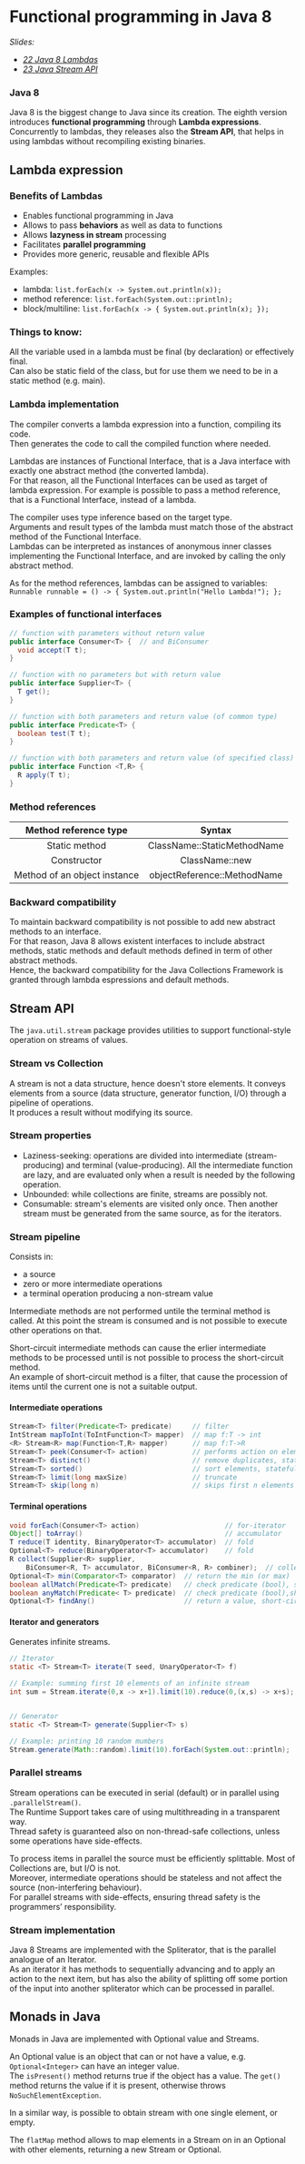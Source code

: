 # Functional programming in Java 8

_Slides:_

- _[22 Java 8 Lambdas](22-Java-8-Lambdas.pdf)_
- _[23 Java Stream API](23-Java-Stream-API.pdf)_

### Java 8
Java 8 is the biggest change to Java since its creation. The eighth version introduces **functional programming** through **Lambda expressions**.  
Concurrently to lambdas, they releases also the **Stream API**, that helps in using lambdas without recompiling existing binaries.

## Lambda expression

### Benefits of Lambdas
- Enables functional programming in Java
- Allows to pass **behaviors** as well as data to functions
- Allows **lazyness in stream** processing
- Facilitates **parallel programming**
- Provides more generic, reusable and flexible APIs

Examples:

- lambda: `list.forEach(x -> System.out.println(x));`
- method reference: `list.forEach(System.out::println);`
- block/multiline: `list.forEach(x -> { System.out.println(x); });`

### Things to know:
All the variable used in a lambda must be final (by declaration) or effectively final.  
Can also be static field of the class, but for use them we need to be in a static method (e.g. main).

### Lambda implementation
The compiler converts a lambda expression into a function, compiling its code.  
Then generates the code to call the compiled function where needed.

Lambdas are instances of Functional Interface, that is a Java interface with exactly one abstract method (the converted lambda).  
For that reason, all the Functional Interfaces can be used as target of lambda expression. For example is possible to pass a method reference, that is a Functional Interface, instead of a lambda.

The compiler uses type inference based on the target type.  
Arguments and result types of the lambda must match those of the abstract method of the Functional Interface.  
Lambdas can be interpreted as instances of anonymous inner classes implementing the Functional Interface, and are invoked by calling the only abstract method.

As for the method references, lambdas can be assigned to variables: `Runnable runnable = () -> { System.out.println("Hello Lambda!"); };`

### Examples of functional interfaces
```java
// function with parameters without return value
public interface Consumer<T> {  // and BiConsumer
  void accept(T t);
}

// function with no parameters but with return value
public interface Supplier<T> {
  T get();
}

// function with both parameters and return value (of common type)
public interface Predicate<T> {
  boolean test(T t);
}

// function with both parameters and return value (of specified class)
public interface Function <T,R> {
  R apply(T t);
}
```

### Method references
|     Method reference type    |            Syntax           |
|:----------------------------:|:---------------------------:|
| Static method                | ClassName::StaticMethodName |
| Constructor                  | ClassName::new              |
| Method of an object instance | objectReference::MethodName |

### Backward compatibility
To maintain backward compatibility is not possible to add new abstract methods to an interface.  
For that reason, Java 8 allows existent interfaces to include abstract methods, static methods and default methods defined in term of other abstract methods.  
Hence, the backward compatibility for the Java Collections Framework is granted through lambda espressions and default methods.

## Stream API
The `java.util.stream` package provides utilities to support functional-style operation on streams of values.

### Stream vs Collection
A stream is not a data structure, hence doesn't store elements. It conveys elements from a source (data structure, generator function, I/O) through a pipeline of operations.  
It produces a result without modifying its source.

### Stream properties
- Laziness-seeking: operations are divided into intermediate (stream-producing) and terminal (value-producing). All the intermediate function are lazy, and are evaluated only when a result is needed by the following operation.
- Unbounded: while collections are finite, streams are possibly not.
- Consumable: stream's elements are visited only once. Then another stream must be generated from the same source, as for the iterators.

### Stream pipeline
Consists in:

- a source
- zero or more intermediate operations
- a terminal operation producing a non-stream value

Intermediate methods are not performed untile the terminal method is called. At this point the stream is consumed and is not possible to execute other operations on that.

Short-circuit intermediate methods can cause the erlier intermediate methods to be processed until is not possible to process the short-circuit method.  
An example of short-circuit method is a filter, that cause the procession of items until the current one is not a suitable output.

#### Intermediate operations
```java
Stream<T> filter(Predicate<T> predicate)     // filter
IntStream mapToInt(ToIntFunction<T> mapper)  // map f:T -> int
<R> Stream<R> map(Function<T,R> mapper)      // map f:T->R
Stream<T> peek(Consumer<T> action)           // performs action on elements without affective them (e.g. a debug print)
Stream<T> distinct()                         // remove duplicates, stateful
Stream<T> sorted()                           // sort elements, stateful
Stream<T> limit(long maxSize)                // truncate
Stream<T> skip(long n)                       // skips first n elements
```

#### Terminal operations
```java
void forEach(Consumer<T> action)                     // for-iterator
Object[] toArray()                                   // accumulator
T reduce(T identity, BinaryOperator<T> accumulator)  // fold
Optional<T> reduce(BinaryOperator<T> accumulator)    // fold
R collect(Supplier<R> supplier,
    BiConsumer<R, T> accumulator, BiConsumer<R, R> combiner);  // collector (accumulator)
Optional<T> min(Comparator<T> comparator)  // return the min (or max)
boolean allMatch(Predicate<T> predicate)   // check predicate (bool), short-circuiting
boolean anyMatch(Predicate< T> predicate)  // check predicate (bool),short-circuiting
Optional<T> findAny()                      // return a value, short-circuiting
```

#### Iterator and generators
Generates infinite streams.
```java
// Iterator
static <T> Stream<T> iterate(T seed, UnaryOperator<T> f)

// Example: summing first 10 elements of an infinite stream
int sum = Stream.iterate(0,x -> x+1).limit(10).reduce(0,(x,s) -> x+s);


// Generator
static <T> Stream<T> generate(Supplier<T> s)

// Example: printing 10 random mumbers
Stream.generate(Math::random).limit(10).forEach(System.out::println);
```

### Parallel streams
Stream operations can be executed in serial (default) or in parallel using `.parallelStream()`.  
The Runtime Support takes care of using multithreading in a transparent way.  
Thread safety is guaranteed also on non-thread-safe collections, unless some operations have side-effects.

To process items in parallel the source must be efficiently splittable. Most of Collections are, but I/O is not.  
Moreover, intermediate operations should be stateless and not affect the source (non-interfering behaviour).  
For parallel streams with side-effects, ensuring thread safety is the programmers’ responsibility.

### Stream implementation
Java 8 Streams are implemented with the Spliterator, that is the parallel analogue of an Iterator.  
As an iterator it has methods to sequentially advancing and to apply an action to the next item, but has also the ability of splitting off some portion of the input into another spliterator which can be processed in parallel.


## Monads in Java
Monads in Java are implemented with Optional value and Streams.

An Optional value is an object that can or not have a value, e.g. `Optional<Integer>` can have an integer value.  
The `isPresent()` method returns true if the object has a value. The `get()` method returns the value if it is present, otherwise throws `NoSuchElementException`.

In a similar way, is possible to obtain stream with one single element, or empty.

The `flatMap` method allows to map elements in a Stream on in an Optional with other elements, returning a new Stream or Optional.

